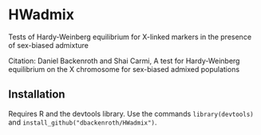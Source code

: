 # HWadmix

Tests of Hardy-Weinberg equilibrium for X-linked markers in the presence of sex-biased admixture

Citation: Daniel Backenroth and Shai Carmi, A test for Hardy-Weinberg equilibrium on the X chromosome for sex-biased admixed populations

## Installation

Requires R and the devtools library. Use the commands `library(devtools)` and `install_github("dbackenroth/HWadmix")`.
